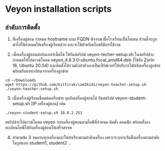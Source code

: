 # Veyon installation scripts
## ลำดับการติดตั้ง
1. ที่เครื่องผู้สอน กำหนด hostname แบบ FQDN พิจารณาชื่อโรงเรียนเป็นโดเมน ส่วนนี้จะถูกนำไปใช้กำหนดให้เครื่องผู้เรียนด้วย และจะใช้สำหรับเก็บสถิติการใช้งาน

2. เมื่อเครื่องผู้สอนต่ออินเทอร์เน็ตได้ ให้รันสคริปต์ veyon-techer-setup.sh ในสคริปต์จะกำหนดให้ไปดาวน์โหลด veyon_4.8.3.0-ubuntu.focal_amd64.deb (ใช้กับ Zorin 16, Ubuntu 20.04) และติดตั้งให้รวมถึงทำตัวเองเป็นเซิร์ฟเวอร์ให้บริการไฟล์กับเครื่องลูกข่าย พร้อมรับลงทะเบียนจากเครื่องลูกข่าย 
```
cd ~/Downloads
wget https://github.com/kittirak/com2kids/veyon-teacher-setup.sh
./veyon-teacher-setup.sh
```

3. เมื่อเครื่องผู้เรียนเชื่อมต่อเครือข่าย คุยกับเครื่องผู้สอนได้ รันสคริปต์ veyon-student-setup.sh [IP เครื่องผู้สอน] เช่น 
```
./veyon-student-setup.sh 10.0.2.251 
```
สคริปต์จะไปดาวน์โหลด veyon จากเครื่องผู้สอนตามไอพีที่กำหนด ติดตั้ง คอนฟิก พร้อมทั้งลงทะเบียนไอพีไปยังเครื่องผู้สอนให้เสร็จสรรพ

4. ทำตามข้อ 3 จนครบทุกเครื่องและให้ทำเรียงตามลำดับเครื่อง เพราะระบบจะรันชื่อเครื่องตามลำดับในรูปแบบ student1, student2 ..

